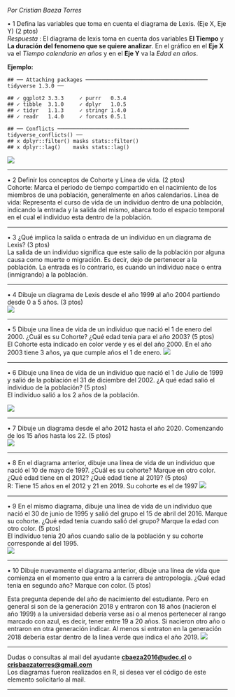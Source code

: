 *Por Cristian Baeza Torres*

• 1 Defina las variables que toma en cuenta el diagrama de Lexis. (Eje
X, Eje Y) (2 ptos)  
*Respuesta* : El diagrama de lexis toma en cuenta dos variables **El
Tiempo** y **La duración del fenomeno que se quiere analizar**. En el
gráfico en el **Eje X** va el *Tiempo calendario en años* y en el **Eje
Y** va la *Edad en años*.

**Ejemplo:**

    ## ── Attaching packages ─────────────────────────────────────── tidyverse 1.3.0 ──

    ## ✓ ggplot2 3.3.3     ✓ purrr   0.3.4
    ## ✓ tibble  3.1.0     ✓ dplyr   1.0.5
    ## ✓ tidyr   1.1.3     ✓ stringr 1.4.0
    ## ✓ readr   1.4.0     ✓ forcats 0.5.1

    ## ── Conflicts ────────────────────────────────────────── tidyverse_conflicts() ──
    ## x dplyr::filter() masks stats::filter()
    ## x dplyr::lag()    masks stats::lag()

![](Corrección-Lexis-GH_files/figure-markdown_strict/unnamed-chunk-1-1.png)

------------------------------------------------------------------------

• 2 Definir los conceptos de Cohorte y Línea de vida. (2 ptos)  
Cohorte: Marca el periodo de tiempo compartido en el nacimiento de los
miembros de una población, generalmente en años calendarios. Línea de
vida: Representa el curso de vida de un individuo dentro de una
población, indicando la entrada y la salida del mismo, abarca todo el
espacio temporal en el cual el individuo esta dentro de la población.

------------------------------------------------------------------------

• 3 ¿Qué implica la salida o entrada de un individuo en un diagrama de
Lexis? (3 ptos)  
La salida de un individuo significa que este salio de la población por
alguna causa como muerte o migración. Es decir, dejo de pertenecer a la
población. La entrada es lo contrario, es cuando un individuo nace o
entra (inmigrando) a la población.

------------------------------------------------------------------------

• 4 Dibuje un diagrama de Lexis desde el año 1999 al año 2004 partiendo
desde 0 a 5 años. (3 ptos)  
![](Corrección-Lexis-GH_files/figure-markdown_strict/unnamed-chunk-2-1.png)

------------------------------------------------------------------------

• 5 Dibuje una línea de vida de un individuo que nació el 1 de enero del
2000. ¿Cuál es su Cohorte? ¿Qué edad tenia para el año 2003? (5 ptos)  
El Cohorte esta indicado en color verde y es el del año 2000. En el año
2003 tiene 3 años, ya que cumple años el 1 de enero.
![](Corrección-Lexis-GH_files/figure-markdown_strict/unnamed-chunk-3-1.png)

------------------------------------------------------------------------

• 6 Dibuje una línea de vida de un individuo que nació el 1 de Julio de
1999 y salió de la población el 31 de diciembre del 2002. ¿A qué edad
salió el individuo de la población? (5 ptos)  
El individuo salió a los 2 años de la población.

![](Corrección-Lexis-GH_files/figure-markdown_strict/unnamed-chunk-4-1.png)

------------------------------------------------------------------------

• 7 Dibuje un diagrama desde el año 2012 hasta el año 2020. Comenzando
de los 15 años hasta los 22. (5 ptos)  
![](Corrección-Lexis-GH_files/figure-markdown_strict/unnamed-chunk-5-1.png)

------------------------------------------------------------------------

• 8 En el diagrama anterior, dibuje una línea de vida de un individuo
que nació el 10 de mayo de 1997. ¿Cuál es su cohorte? Marque en otro
color. ¿Qué edad tiene en el 2012? ¿Qué edad tiene al 2019? (5 ptos)  
R: Tiene 15 años en el 2012 y 21 en 2019. Su cohorte es el de 1997
![](Corrección-Lexis-GH_files/figure-markdown_strict/unnamed-chunk-6-1.png)

------------------------------------------------------------------------

• 9 En el mismo diagrama, dibuje una línea de vida de un individuo que
nació el 30 de junio de 1995 y salió del grupo el 15 de abril del 2016.
Marque su cohorte. ¿Qué edad tenia cuando salió del grupo? Marque la
edad con otro color. (5 ptos)  
El individuo tenia 20 años cuando salio de la población y su cohorte
corresponde al del 1995.  
![](Corrección-Lexis-GH_files/figure-markdown_strict/unnamed-chunk-7-1.png)

------------------------------------------------------------------------

• 10 Dibuje nuevamente el diagrama anterior, dibuje una línea de vida
que comienza en el momento que entro a la carrera de antropología. ¿Qué
edad tenia en segundo año? Marque con color. (5 ptos)

Esta pregunta depende del año de nacimiento del estudiante. Pero en
general si son de la generación 2018 y entraron con 18 años (nacieron el
año 1999) a la universidad debería verse así o al menos pertenecer al
rango marcado con azul, es decir, tener entre 19 a 20 años. Si nacieron
otro año o entraron en otra generación indicar. Al menos si entraton en
la generación 2018 debería estar dentro de la línea verde que indica el
año 2019.
![](Corrección-Lexis-GH_files/figure-markdown_strict/unnamed-chunk-8-1.png)

------------------------------------------------------------------------

Dudas o consultas al mail del ayudante
**<a href="mailto:cbaeza2016@udec.cl" class="email">cbaeza2016@udec.cl</a>**
o
**<a href="mailto:crisbaezatorres@gmail.com" class="email">crisbaezatorres@gmail.com</a>**  
Los diagramas fueron realizados en R, si desea ver el código de este
elemento solicitarlo al mail.

------------------------------------------------------------------------
